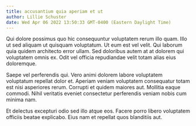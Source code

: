 ```yaml
---
title: accusantium quia aperiam et ut
author: Lillie Schuster
date: Wed Apr 06 2022 13:50:33 GMT-0400 (Eastern Daylight Time)
---
```

Qui dolore possimus quo hic consequuntur voluptatem rerum illo quam. Illo ut sed aliquam ut quisquam voluptatum. Ut eum est vel velit. Qui laborum quia quidem architecto error ullam. Sed doloribus autem at at dolorem qui voluptatem omnis ex. Odit vel officia repudiandae velit totam alias eius doloremque.

 Saepe vel perferendis qui. Vero animi dolorem labore voluptatem voluptatum repellat dolor et. Aperiam veniam voluptatem consequatur totam est nisi asperiores rerum. Corrupti et quidem maiores aut. Mollitia eaque commodi. Nihil veritatis eveniet consectetur perferendis veniam nobis cum minima nam.

 Et delectus excepturi odio sed illo atque eos. Facere porro libero voluptatem officiis beatae explicabo. Eius nam et repellat quos blanditiis aut.